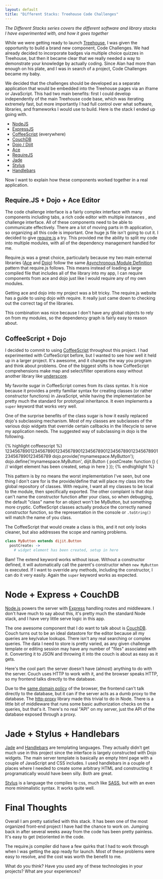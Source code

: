 ```yaml
---
layout: default
title: "Different Stacks: Treehouse Code Challenges"
---
```


*The Different Stacks series covers the different software and library
  stacks I have experimented with, and how it goes together*


While we were getting ready to launch [Treehouse][treehouse], I was
given the opportunity to build a brand new component, Code Challenges.
We had already decided to incorporate badges via multiple choice quizzes
in Treehouse, but then it became clear that we really needed a way to
demonstrate your knowledge by actually coding. Since Alan had more than
enough on his plate, and I was in search of a project, Code Challenges
became my baby.

We decided that the challenges should be developed as a separate
application that would be embedded into the Treehouse pages via an
iframe or JavaScript. This had two main benefits: first I could develop
independently of the main Treehouse code base, which was iterating
extremely fast, but more importantly I had full control over what
software, libraries, and frameworks I would use to build. Here is the
stack I ended up going with.




* [NodeJS][node]
* [ExpressJS][express]
* [CoffeeScript][coffeescript] (everywhere)
* [CouchDB][couchdb]
* [Dojo / Dijit][dojo]
* [Ace][ace]
* [RequireJS][require]
* [Jade][jade]
* [Stylus][stylus]
* [Handlebars][handlebars]

Now I want to explain how these components worked together in a real
application.

## Require.JS + Dojo + Ace Editor

The code challenge interface is a fairly complex interface with many
components including tabs, a rich code editor with multiple instances 
, and challenge interface. All of these components need to be able to
communicate effectively. There are a lot of moving parts in th
application, so organizing all this code is important. One huge js file
isn't going to cut it. I decided to give [require.js][require] a try.
This provided me the ability to split my code into multiple modules,
with all of the dependency management handled for me.

Require.js was a great choice, particularly because my two main external
libraries ([Ace][ace] and [Dojo][dojo]) follow the same [Asynchronous
Module Definition][amd] pattern that require.js follows. This means
instead of loading a large compiled file that includes all of the
library into my app, I can require components from ace and dojo just
like I would require any of my own modules.

Getting ace and dojo into my project was a bit tricky. The require.js
website has a guide to using dojo with require. It really just came down
to checking out the correct tag of the libraries. 

This combination was nice because I don't have any global objects to
rely on from my modules, so the dependency graph is fairly easy to
reason about.

## CoffeeScript + Dojo

I decided to commit to using [CoffeeScript][coffeescript] throughout this
project. I had experimented with CoffeeScript before, but I wanted to
see how well it held up in a larger project. It's awesome, and it
changes the way you program and think about problems. One of the biggest
shifts is how CoffeeScript comprehensions make map and select/filter
operations easy without another library like [underscore][underscore].

My favorite sugar in CoffeeScript comes from its class syntax. It is
nice because it provides a pretty familiar syntax for creating classes
(or rather constructor functions) in JavaScript, while having the
implementation be pretty much the standard for prototypal inheritance.
It even implements a `super` keyword that works very well.

One of the surprise benefits of the class sugar is how it easily
replaced dojo's subclassing mechanism. Most of my classes are subclasses
of the various dojo widgets that override certain callbacks in the
lifecycle to serve my application needs. The suggested way of
subclassing in dojo is the following.

{% highlight coffeescript %}
1234567890123456789012345678901234567890123456789012345678901234567890123456789
dojo.provide('mynamespace.MyButton');
dojo.define('mynamespace.MyButton', dijit.Button {
  postCreate: function () {
    // widget element has been created, setup in here
  }
});
{% endhighlight %}

This pattern is by no means the worst implementation I've seen, but one
thing I don't care for is the provide/define that will place my class
into the global repository of classes. With require, I want all my
classes to be local to the module, then specifically exported. The other
complaint is that dojo can't name the constructor function after your
class, so when debugging, the default "class" name for an object won't
be MyButton, but something more cryptic. CoffeeScript classes actually
produce the correctly named constructor function, so the representation
in the console or `.toString()` will match the name of you class.

The CoffeeScript that would create a class is this, and it not only
looks cleaner, but also addresses the scope and naming problems.

``` coffeescript
class MyButton extends dijit.Button
  postCreate: ->
    # widget element has been created, setup in here
```

Bam! The extend keyword works without issue. Without a constructor
defined, it will automatically call the parent's constructor when `new
MyButton` is executed. If I want to override any methods, including the
constructor, I can do it very easily. Again the `super` keyword works as
expected.


# Node + Express + CouchDB

[Node.js][node] powers the server with [Express][express] handling
routes and middleware. I don't have much to say about this, it's pretty
much the standard Node stack, and I have very little serve logic in this
app.

The one awesome component that I do want to talk about is
[CouchDB][couchdb]. Couch turns out to be an ideal datastore for the
editor because all my queries are key/value lookups. There isn't any
real searching or complex queries. The data I need to store is pretty
varied, as any given challenge template or editing session may have any
number of "files" associated with it. Converting it to JSON and throwing
it into the couch is about as easy as it gets.

Here's the cool part: the server doesn't have (almost) anything to do
with the server. Couch uses HTTP to work with it, and the browser speaks
HTTP, so my frontend talks directly to the database.

Due to the [same domain policy][same-domain] of the browser, the
frontend can't talk directly to the database, but it can if the server
acts as a dumb proxy to the database. The [http-proxy][http-proxy]
library made this trivial to do in Node. There is a little bit of
middleware that runs some basic authorization checks on the queries, but
that's it. There's no real "API" on my server, just the API of the
database exposed through a proxy. 


# Jade + Stylus + Handlebars

[Jade][jade] and [Handlebars][handlebars] are templating languages. They
actually didn't get much use in this project since the interface is
largely constructed with Dojo widgets. The main server template is
basically an empty html page with a couple of JavaScript and CSS
includes. I used handlebars in a couple of places where I needed to
create some arbitrary HTML and constructing it programatically would
have been silly. Both are great.

[Stylus][stylus] is a language the compiles to css, much like
[SASS][sass], but with an even more minimalistic syntax. It works quite
well. 

# Final Thoughts

Overall I am pretty satisfied with this stack. It has been one of the
most organized front-end project I have had the chance to work on.
Jumping back in after several weeks away from the code has been pretty
painless. It's easy to get (re)oriented in the code.

The require.js compiler did have a few quirks that I had to work through
when I was getting the app ready for launch. Most of these problems were
easy to resolve, and the cost was worth the benefit to me.


What do you think? Have you used any of these technologies in your
projects? What are your experiences?



  [node]: http://nodejs.org
  [express]: http://expressjs.com
  [coffeescript]: http://coffeescript.org
  [couchdb]: http://couchdb.org
  [dojo]: http://dojotoolkit.org
  [ace]: http://ace.ajax.org
  [require]: http://requirejs.org
  [jade]: http://jade-lang.com
  [stylus]: http://learnboost.github.com/stylus/
  [handlebars]: http://www.handlebarsjs.com/
  [treehouse]: http://teamtreehouse.com/
  [amd]: https://github.com/amdjs/amdjs-api/wiki/AMD
  [same-domain]: http://en.wikipedia.org/wiki/Same_origin_policy
  [sass]: http://sass-lang.com/
  [http-proxy]: https://github.com/nodejitsu/node-http-proxy
  [underscore]: http://documentcloud.github.com/underscore/
